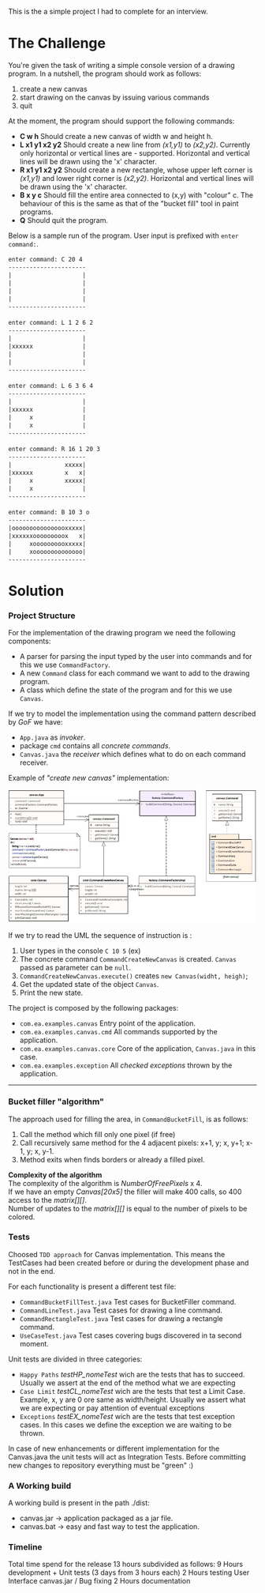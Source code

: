 This is the a simple project I had to complete for an interview.

# The Challenge
You're given the task of writing a simple console version of a drawing program. In a nutshell, the program should work as follows:
1. create a new canvas
2. start drawing on the canvas by issuing various commands
3. quit

At the moment, the program should support the following commands:
- __C w h__ Should create a new canvas of width w and height h.
- __L x1 y1 x2 y2__ Should create a new line from _(x1,y1)_ to _(x2,y2)_. Currently only horizontal or vertical lines are - supported. Horizontal and vertical lines will be drawn using the 'x' character.
- __R x1 y1 x2 y2__ Should create a new rectangle, whose upper left corner is _(x1,y1)_ and lower right corner is _(x2,y2)_. Horizontal and vertical lines will be drawn using the 'x' character.
- __B x y c__ Should fill the entire area connected to (x,y) with "colour" c. The behaviour of this is the same as that of the "bucket fill" tool in paint programs.
- __Q__ Should quit the program.

Below is a sample run of the program. User input is prefixed with `enter command:`.
```
enter command: C 20 4
----------------------
|                    |
|                    |
|                    |
|                    |
----------------------

enter command: L 1 2 6 2
----------------------
|                    |
|xxxxxx              |
|                    |
|                    |
----------------------

enter command: L 6 3 6 4
----------------------
|                    |
|xxxxxx              |
|     x              |
|     x              |
----------------------

enter command: R 16 1 20 3
----------------------
|               xxxxx|
|xxxxxx         x   x|
|     x         xxxxx|
|     x              |
----------------------

enter command: B 10 3 o
----------------------
|oooooooooooooooxxxxx|
|xxxxxxooooooooox   x|
|     xoooooooooxxxxx|
|     xoooooooooooooo|
----------------------
```

# Solution

### Project Structure
For the implementation of the drawing program we need the following components:
- A parser for parsing the input typed by the user into commands and for this we use `CommandFactory`.
- A new `Command` class for each command we want to add to the drawing program.
- A class which define the state of the program and for this we use `Canvas`.

If we try to model the implementation using the command pattern described by _GoF_ we have: 
- `App.java` as _invoker_.
- package `cmd` contains all _concrete commands_.
- `Canvas.java` the _receiver_ which defines what to do on each command receiver. 

Example of _"create new canvas"_ implementation:

![UML Model](./doc/canvas_uml.jpg)

If we try to read the UML the sequence of instruction is :
1. User types in the console `C 10 5` (ex)
2. The concrete command `CommandCreateNewCanvas` is created. `Canvas` passed as parameter can be `null`.
3. `CommandCreateNewCanvas.execute()` creates `new Canvas(widht, heigh)`;
4. Get the updated state of the object `Canvas`.
5. Print the new state.


The project is composed by the following packages:
- `com.ea.examples.canvas`  Entry point of the application.
- `com.ea.examples.canvas.cmd` All commands supported by the application.
- `com.ea.examples.canvas.core` Core of the application, `Canvas.java` in this case.
- `com.ea.examples.exception` All _checked exceptions_ thrown by the application.

---
###	Bucket filler "algorithm"
The approach used for filling the area, in `CommandBucketFill`, is as follows:
1. Call the method which fill only one pixel (if free)
2. Call recursively same method for the 4 adjacent pixels: x+1, y; x, y+1; x-1, y; x, y-1.
3. Method exits when finds borders or already a filled pixel.
		
__Complexity of the algorithm__  <br/>
The complexity of the algorithm is _NumberOfFreePixels_ x 4.<br/>
If we have an empty _Canvas[20x5]_ the filler will make 400 calls, so 400 access to the _matrix[][]_.<br/>
Number of updates to the _matrix[][]_ is equal to the number of pixels to be colored.
	
###	Tests

Choosed `TDD approach` for Canvas implementation. This means the TestCases had been created before or during the development phase and not in the end.
 
For each functionality is present a different test file:
- `CommandBucketFillTest.java` Test cases for BucketFiller command.
- `CommandLineTest.java` Test cases for drawing a line command.
- `CommandRectangleTest.java` Test cases for drawing a rectangle command.
- `UseCaseTest.java` Test cases covering bugs discovered in ta second moment.

Unit tests are divided in three categories:
-  `Happy Paths` _testHP_nomeTest_ wich are the tests that has to succeed. Usually we assert at the end of the method what we are expecting
- `Case Limit` _testCL_nomeTest_ wich are the tests that test a Limit Case. Example, x, y are 0 ore same as width/height. Usually we assert what we are expecting or pay attention of eventual exceptions
- `Exceptions` _testEX_nomeTest_ wich are the tests that test exception cases. In this cases we define the exception we are waiting to be thrown.

In case of new enhancements or different implementation for the Canvas.java the unit tests will act as Integration Tests. 
Before committing new changes to repository everything must be "green" :) 

###	A Working build

A working build is present in the path ./dist:
- canvas.jar -> application packaged as a jar file.
- canvas.bat -> easy and fast way to test the application.


###	Timeline

Total time spend for the release 13 hours subdivided as follows:
	9 Hours development + Unit tests  (3 days from 3 hours each)
	2 Hours testing User Interface canvas.jar  / Bug fixing
	2 Hours documentation